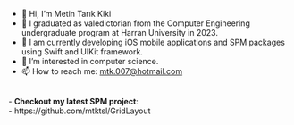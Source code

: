 - 👋 Hi, I’m Metin Tarık Kiki
- 🌱 I graduated as valedictorian from the Computer Engineering undergraduate program at Harran University in 2023.
- 🌱 I am currently developing iOS mobile applications and SPM packages using Swift and UIKit framework.
- 👀 I’m interested in computer science.
- 📫 How to reach me: mtk.007@hotmail.com
<br/>
- <strong>Checkout my latest SPM project</strong>:
<br/>
- https://github.com/mtktsl/GridLayout

<!---
mtktsl/mtktsl is a ✨ special ✨ repository because its `README.md` (this file) appears on your GitHub profile.
You can click the Preview link to take a look at your changes.
--->
